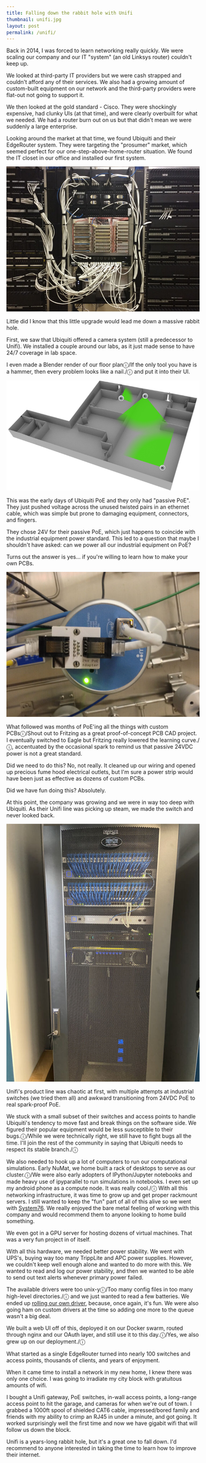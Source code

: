 ```yaml
---
title: Falling down the rabbit hole with Unifi
thumbnail: unifi.jpg
layout: post
permalink: /unifi/
---
```


Back in 2014, I was forced to learn networking really quickly. We were scaling our company and our IT "system" (an old Linksys router) couldn't keep up.

We looked at third-party IT providers but we were cash strapped and couldn't afford any of their services. We also had a growing amount of custom-built equipment on our network and the third-party providers were flat-out not going to support it.

We then looked at the gold standard - Cisco. They were shockingly expensive, had clunky UIs (at that time), and were clearly overbuilt for what we needed. We had a router burn out on us but that didn't mean we were suddenly a large enterprise.

Looking around the market at that time, we found Ubiquiti and their EdgeRouter system. They were targeting the "prosumer" market, which seemed perfect for our one-step-above-home-router situation. We found the IT closet in our office and installed our first system.

![](/assets/2020-03-15-unifi/edgerouter-2014.jpg)

Little did I know that this little upgrade would lead me down a massive rabbit hole.

First, we saw that Ubiquiti offered a camera system (still a predecessor to Unifi). We installed a couple around our labs, as it just made sense to have 24/7 coverage in lab space.

I even made a Blender render of our floor planⓘ/If the only tool you have is a hammer, then every problem looks like a nail./ⓘ and put it into their UI.

![](/assets/2020-03-15-unifi/big-brother.png)

This was the early days of Ubiquiti PoE and they only had "passive PoE". They just pushed voltage across the unused twisted pairs in an ethernet cable, which was simple but prone to damaging equipment, connectors, and fingers.

They chose 24V for their passive PoE, which just happens to coincide with the industrial equipment power standard. This led to a question that maybe I shouldn't have asked: can we power all our industrial equipment on PoE?

Turns out the answer is yes... if you're willing to learn how to make your own PCBs.

![](/assets/2020-03-15-unifi/baratron-poe.jpg)

What followed was months of PoE'ing all the things with custom PCBsⓘ/Shout out to Fritzing as a great proof-of-concept PCB CAD project. I eventually switched to Eagle but Fritzing really lowered the learning curve./ⓘ, accentuated by the occasional spark to remind us that passive 24VDC power is not a great standard.

Did we need to do this? No, not really. It cleaned up our wiring and opened up precious fume hood electrical outlets, but I'm sure a power strip would have been just as effective as dozens of custom PCBs.

Did we have fun doing this? Absolutely.

At this point, the company was growing and we were in way too deep with Ubiquiti. As their Unifi line was picking up steam, we made the switch and never looked back.

<img class="inline-image" src="/assets/2020-03-15-unifi/it-closet-2019.jpg">

Unifi's product line was chaotic at first, with multiple attempts at industrial switches (we tried them all) and awkward transitioning from 24VDC PoE to real spark-proof PoE.

We stuck with a small subset of their switches and access points to handle Ubiquiti's tendency to move fast and break things on the software side. We figured their popular equipment would be less susceptible to their bugs.ⓘ/While we were technically right, we still have to fight bugs all the time. I'll join the rest of the community in saying that Ubiquiti needs to respect its stable branch./ⓘ

We also needed to hook up a lot of computers to run our computational simulations. Early NuMat, we home built a rack of desktops to serve as our cluster.ⓘ/We were also early adopters of IPython/Jupyter notebooks and made heavy use of ipyparallel to run simulations in notebooks. I even set up my android phone as a compute node. It was really cool./ⓘ With all this networking infrastructure, it was time to grow up and get proper rackmount servers. I still wanted to keep the "fun" part of all of this alive so we went with [System76](https://system76.com/). We really enjoyed the bare metal feeling of working with this company and would recommend them to anyone looking to home build something.

We even got in a GPU server for hosting dozens of virtual machines. That was a very fun project in of itself.

With all this hardware, we needed better power stability. We went with UPS's, buying way too many TrippLite and APC power supplies. However, we couldn't keep well enough alone and wanted to do more with this. We wanted to read and log our power stability, and then we wanted to be able to send out text alerts whenever primary power failed.

The available drivers were too unix-yⓘ/Too many config files in too many high-level directories./ⓘ and we just wanted to read a few batteries. We ended up [rolling our own driver](https://github.com/numat/tripplite), because, once again, it's fun. We were also going ham on custom drivers at the time so adding one more to the queue wasn't a big deal.

We built a web UI off of this, deployed it on our Docker swarm, routed through nginx and our OAuth layer, and still use it to this day.ⓘ/Yes, we also grew up on our deployment./ⓘ

What started as a single EdgeRouter turned into nearly 100 switches and access points, thousands of clients, and years of enjoyment.

When it came time to install a network in my new home, I knew there was only one choice. I was going to irradiate my city block with gratuitous amounts of wifi.

I bought a Unifi gateway, PoE switches, in-wall access points, a long-range access point to hit the garage, and cameras for when we're out of town. I grabbed a 1000ft spool of shielded CAT6 cable, impressed/bored family and friends with my ability to crimp an RJ45 in under a minute, and got going. It worked surprisingly well the first time and now we have gigabit wifi that will follow us down the block.

Unifi is a years-long rabbit hole, but it's a great one to fall down. I'd recommend to anyone interested in taking the time to learn how to improve their internet.
